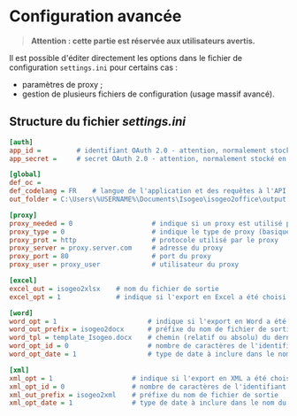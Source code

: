 # Configuration avancée

> **Attention : cette partie est réservée aux utilisateurs avertis.**

Il est possible d'éditer directement les options dans le fichier de configuration `settings.ini` pour certains cas :

* paramètres de proxy ;
* gestion de plusieurs fichiers de configuration \(usage massif avancé\).

## Structure du fichier _settings.ini_

```ini
[auth]
app_id =         # identifiant OAuth 2.0 - attention, normalement stocké en variable d'environnement
app_secret =     # secret OAuth 2.0 - attention, normalement stocké en variable d'environnement

[global]
def_oc = 
def_codelang = FR    # langue de l'application et des requêtes à l'API (FR ou EN)
out_folder = C:\Users\%USERNAME%\Documents\Isogeo\isogeo2office\output   # chemin du dossier pour les fichiers exportés

[proxy]
proxy_needed = 0                    # indique si un proxy est utilisé pour se connecter à l'API
proxy_type = 0                      # indique le type de proxy (basique ou NLTM)
proxy_prot = http                   # protocole utilisé par le proxy
proxy_server = proxy.server.com     # adresse du proxy
proxy_port = 80                     # port du proxy
proxy_user = proxy_user             # utilisateur du proxy

[excel]
excel_out = isogeo2xlsx    # nom du fichier de sortie
excel_opt = 1              # indique si l'export en Excel a été choisi lors de la dernière exécution. 0 ou 1.

[word]
word_opt = 1                       # indique si l'export en Word a été choisi lors de la dernière exécution. 0 ou 1.
word_out_prefix = isogeo2docx      # préfixe du nom de fichier de sortie
word_tpl = template_Isogeo.docx    # chemin (relatif ou absolu) du dernier modèle choisi
word_opt_id = 0                    # nombre de caractères de l'identifiant unique Isogeo inclus. De 0 à 8.
word_opt_date = 1                  # type de date à inclure dans le nom du fichier exporté. 0, 1 ou 2.

[xml]
xml_opt = 1                    # indique si l'export en XML a été choisi lors de la dernière exécution. 0 ou 1.
xml_opt_id = 0                 # nombre de caractères de l'identifiant unique Isogeo inclus. De 0 à 8.
xml_out_prefix = isogeo2xml    # préfixe du nom de fichier de sortie
xml_opt_date = 1               # type de date à inclure dans le nom du fichier exporté. 0, 1 ou 2.
```




